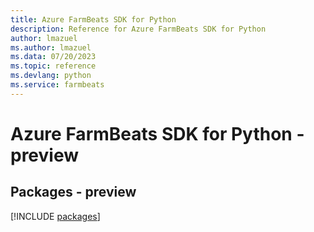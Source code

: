 ```yaml
---
title: Azure FarmBeats SDK for Python
description: Reference for Azure FarmBeats SDK for Python
author: lmazuel
ms.author: lmazuel
ms.data: 07/20/2023
ms.topic: reference
ms.devlang: python
ms.service: farmbeats
---
```

# Azure FarmBeats SDK for Python - preview
## Packages - preview
[!INCLUDE [packages](farmbeats-index.md)]